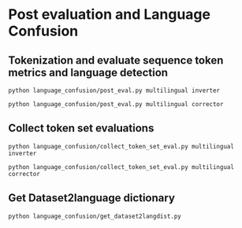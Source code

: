 # Post evaluation and Language Confusion

## Tokenization and evaluate sequence token metrics and language detection

```
python language_confusion/post_eval.py multilingual inverter

python language_confusion/post_eval.py multilingual corrector

```

## Collect token set evaluations

```
python language_confusion/collect_token_set_eval.py multilingual inverter

python language_confusion/collect_token_set_eval.py multilingual corrector
```

## Get Dataset2language dictionary

```
python language_confusion/get_dataset2langdist.py
```

